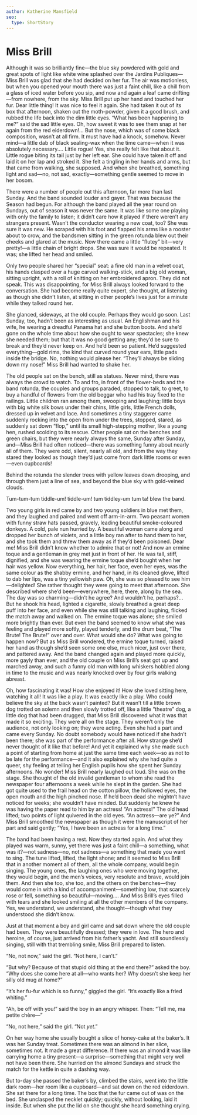 ```yaml
---
author: Katherine Mansfield
seo:
  type: ShortStory
---
```

# Miss Brill

<p class="introductory-section">Although it was so brilliantly fine—the blue sky powdered with gold and
great spots of light like white wine splashed over the Jardins
Publiques—Miss Brill was glad that she had decided on her fur. The air
was motionless, but when you opened your mouth there was just a faint
chill, like a chill from a glass of iced water before you sip, and now
and again a leaf came drifting—from nowhere, from the sky. Miss Brill
put up her hand and touched her fur. Dear little thing! It was nice to
feel it again. She had taken it out of its box that afternoon, shaken
out the moth-powder, given it a good brush, and rubbed the life back
into the dim little eyes. “What has been happening to me?” said the sad
little eyes. Oh, how sweet it was to see them snap at her again from
the red eiderdown!... But the nose, which was of some black
composition, wasn’t at all firm. It must have had a knock, somehow.
Never mind—a little dab of black sealing-wax when the time came—when it
was absolutely necessary.... Little rogue! Yes, she really felt like
that about it. Little rogue biting its tail just by her left ear. She
could have taken it off and laid it on her lap and stroked it. She felt
a tingling in her hands and arms, but that came from walking, she
supposed. And when she breathed, something light and sad—no, not sad,
exactly—something gentle seemed to move in her bosom.</p>

There were a number of people out this afternoon, far more than last
Sunday. And the band sounded louder and gayer. That was because the
Season had begun. For although the band played all the year round on
Sundays, out of season it was never the same. It was like some one
playing with only the family to listen; it didn’t care how it played if
there weren’t any strangers present. Wasn’t the conductor wearing a new
coat, too? She was sure it was new. He scraped with his foot and
flapped his arms like a rooster about to crow, and the bandsmen sitting
in the green rotunda blew out their cheeks and glared at the music. Now
there came a little “flutey” bit—very pretty!—a little chain of bright
drops. She was sure it would be repeated. It was; she lifted her head
and smiled.

Only two people shared her “special” seat: a fine old man in a velvet
coat, his hands clasped over a huge carved walking-stick, and a big old
woman, sitting upright, with a roll of knitting on her embroidered
apron. They did not speak. This was disappointing, for Miss Brill
always looked forward to the conversation. She had become really quite
expert, she thought, at listening as though she didn’t listen, at
sitting in other people’s lives just for a minute while they talked
round her.

She glanced, sideways, at the old couple. Perhaps they would go soon.
Last Sunday, too, hadn’t been as interesting as usual. An Englishman
and his wife, he wearing a dreadful Panama hat and she button boots.
And she’d gone on the whole time about how she ought to wear
spectacles; she knew she needed them; but that it was no good getting
any; they’d be sure to break and they’d never keep on. And he’d been so
patient. He’d suggested everything—gold rims, the kind that curved
round your ears, little pads inside the bridge. No, nothing would
please her. “They’ll always be sliding down my nose!” Miss Brill had
wanted to shake her.

The old people sat on the bench, still as statues. Never mind, there
was always the crowd to watch. To and fro, in front of the flower-beds
and the band rotunda, the couples and groups paraded, stopped to talk,
to greet, to buy a handful of flowers from the old beggar who had his
tray fixed to the railings. Little children ran among them, swooping
and laughing; little boys with big white silk bows under their chins,
little girls, little French dolls, dressed up in velvet and lace. And
sometimes a tiny staggerer came suddenly rocking into the open from
under the trees, stopped, stared, as suddenly sat down “flop,” until
its small high-stepping mother, like a young hen, rushed scolding to
its rescue. Other people sat on the benches and green chairs, but they
were nearly always the same, Sunday after Sunday, and—Miss Brill had
often noticed—there was something funny about nearly all of them. They
were odd, silent, nearly all old, and from the way they stared they
looked as though they’d just come from dark little rooms or even—even
cupboards!

Behind the rotunda the slender trees with yellow leaves down drooping,
and through them just a line of sea, and beyond the blue sky with
gold-veined clouds.

Tum-tum-tum tiddle-um! tiddle-um! tum tiddley-um tum ta! blew the band.

Two young girls in red came by and two young soldiers in blue met them,
and they laughed and paired and went off arm-in-arm. Two peasant women
with funny straw hats passed, gravely, leading beautiful smoke-coloured
donkeys. A cold, pale nun hurried by. A beautiful woman came along and
dropped her bunch of violets, and a little boy ran after to hand them
to her, and she took them and threw them away as if they’d been
poisoned. Dear me! Miss Brill didn’t know whether to admire that or
not! And now an ermine toque and a gentleman in grey met just in front
of her. He was tall, stiff, dignified, and she was wearing the ermine
toque she’d bought when her hair was yellow. Now everything, her hair,
her face, even her eyes, was the same colour as the shabby ermine, and
her hand, in its cleaned glove, lifted to dab her lips, was a tiny
yellowish paw. Oh, she was so pleased to see him—delighted! She rather
thought they were going to meet that afternoon. She described where
she’d been—everywhere, here, there, along by the sea. The day was so
charming—didn’t he agree? And wouldn’t he, perhaps?... But he shook his
head, lighted a cigarette, slowly breathed a great deep puff into her
face, and even while she was still talking and laughing, flicked the
match away and walked on. The ermine toque was alone; she smiled more
brightly than ever. But even the band seemed to know what she was
feeling and played more softly, played tenderly, and the drum beat,
“The Brute! The Brute!” over and over. What would she do? What was
going to happen now? But as Miss Brill wondered, the ermine toque
turned, raised her hand as though she’d seen some one else, much nicer,
just over there, and pattered away. And the band changed again and
played more quickly, more gayly than ever, and the old couple on Miss
Brill’s seat got up and marched away, and such a funny old man with
long whiskers hobbled along in time to the music and was nearly knocked
over by four girls walking abreast.

Oh, how fascinating it was! How she enjoyed it! How she loved sitting
here, watching it all! It was like a play. It was exactly like a play.
Who could believe the sky at the back wasn’t painted? But it wasn’t
till a little brown dog trotted on solemn and then slowly trotted off,
like a little “theatre” dog, a little dog that had been drugged, that
Miss Brill discovered what it was that made it so exciting. They were
all on the stage. They weren’t only the audience, not only looking on;
they were acting. Even she had a part and came every Sunday. No doubt
somebody would have noticed if she hadn’t been there; she was part of
the performance after all. How strange she’d never thought of it like
that before! And yet it explained why she made such a point of starting
from home at just the same time each week—so as not to be late for the
performance—and it also explained why she had quite a queer, shy
feeling at telling her English pupils how she spent her Sunday
afternoons. No wonder! Miss Brill nearly laughed out loud. She was on
the stage. She thought of the old invalid gentleman to whom she read
the newspaper four afternoons a week while he slept in the garden. She
had got quite used to the frail head on the cotton pillow, the hollowed
eyes, the open mouth and the high pinched nose. If he’d been dead she
mightn’t have noticed for weeks; she wouldn’t have minded. But suddenly
he knew he was having the paper read to him by an actress! “An
actress!” The old head lifted; two points of light quivered in the old
eyes. “An actress—are ye?” And Miss Brill smoothed the newspaper as
though it were the manuscript of her part and said gently; “Yes, I have
been an actress for a long time.”

The band had been having a rest. Now they started again. And what they
played was warm, sunny, yet there was just a faint chill—a something,
what was it?—not sadness—no, not sadness—a something that made you want
to sing. The tune lifted, lifted, the light shone; and it seemed to
Miss Brill that in another moment all of them, all the whole company,
would begin singing. The young ones, the laughing ones who were moving
together, they would begin, and the men’s voices, very resolute and
brave, would join them. And then she too, she too, and the others on
the benches—they would come in with a kind of accompaniment—something
low, that scarcely rose or fell, something so beautiful—moving.... And
Miss Brill’s eyes filled with tears and she looked smiling at all the
other members of the company. Yes, we understand, we understand, she
thought—though what they understood she didn’t know.

Just at that moment a boy and girl came and sat down where the old
couple had been. They were beautifully dressed; they were in love. The
hero and heroine, of course, just arrived from his father’s yacht. And
still soundlessly singing, still with that trembling smile, Miss Brill
prepared to listen.

“No, not now,” said the girl. “Not here, I can’t.”

“But why? Because of that stupid old thing at the end there?” asked the
boy. “Why does she come here at all—who wants her? Why doesn’t she keep
her silly old mug at home?”

“It’s her fu-fur which is so funny,” giggled the girl. “It’s exactly
like a fried whiting.”

“Ah, be off with you!” said the boy in an angry whisper. Then: “Tell
me, ma petite chère—”

“No, not here,” said the girl. “Not _yet_.”





On her way home she usually bought a slice of honey-cake at the
baker’s. It was her Sunday treat. Sometimes there was an almond in her
slice, sometimes not. It made a great difference. If there was an
almond it was like carrying home a tiny present—a surprise—something
that might very well not have been there. She hurried on the almond
Sundays and struck the match for the kettle in quite a dashing way.

But to-day she passed the baker’s by, climbed the stairs, went into the
little dark room—her room like a cupboard—and sat down on the red
eiderdown. She sat there for a long time. The box that the fur came out
of was on the bed. She unclasped the necklet quickly; quickly, without
looking, laid it inside. But when she put the lid on she thought she
heard something crying.
